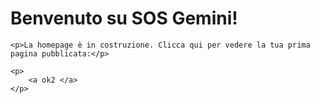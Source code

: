 <!DOCTYPE html>
<html lang="it">
<head>
    <meta charset="UTF-8">
    <meta name="viewport" content="width=device-width, initial-scale=1.0">
    <title>SOS Gemini - Indice Gatto</title>
</head>
<body>
    <h1>Benvenuto su SOS Gemini!</h1>
    
    <p>La homepage è in costruzione. Clicca qui per vedere la tua prima pagina pubblicata:</p>
    
    <p>
        <a ok2 </a>
    </p>
</body>
</html>
